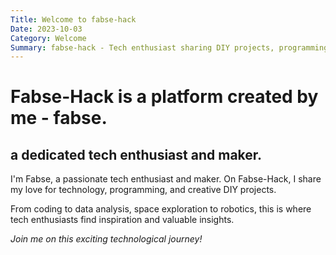 ```yaml
---
Title: Welcome to fabse-hack
Date: 2023-10-03
Category: Welcome
Summary: fabse-hack - Tech enthusiast sharing DIY projects, programming, and innovation passion.
---
```



# Fabse-Hack is a platform created by me - fabse.
## a dedicated tech enthusiast and maker. 

I'm Fabse, a passionate tech enthusiast and maker. 
On Fabse-Hack, I share my love for technology, programming, and creative DIY projects. 

From coding to data analysis, space exploration to robotics, this is where tech enthusiasts find inspiration and valuable insights. 


*Join me on this exciting technological journey!*